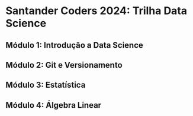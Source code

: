 # Santander Coders 2024: Trilha Data Science

## Módulo 1: Introdução a Data Science

## Módulo 2: Git e Versionamento

## Módulo 3: Estatística

## Módulo 4: Álgebra Linear